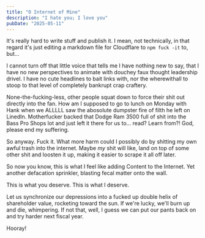 ```yaml
---
title: "O Internet of Mine"
description: "I hate you; I love you"
pubDate: "2025-05-11"
---
```


It's really hard to write stuff and publish it. I mean, not technically, in that regard it's just editing a markdown file for Cloudflare to `npm fuck -it` to, but...

I cannot turn off that little voice that tells me I have nothing new to say, that I have no new perspectives to animate with douchey faux thought leadership drivel. I have no cute headlines to bait links with, nor the wherewithall to stoop to that level of completely bankrupt crap craftery.

None-the-fucking-less, other people squat down to force their shit out directly into the fan. How am I supposed to go to lunch on Monday with Hank when we ALLLLL saw the abosolute dumpster fire of filth he left on LinedIn. Motherfucker backed that Dodge Ram 3500 full of shit into the Bass Pro Shops lot and just left it there for us to... read? Learn from?! God, please end my suffering.

So anyway. Fuck it. What more harm could I possibly do by shitting my own awful trash into the internet. Maybe _my_ shit will like, land on top of some other shit and loosten it up, making it easier to scrape it all off later.

So now you know, this is what I feel like adding Content to the Internet. Yet another defacation sprinkler, blasting fecal matter onto the wall.

This is what you deserve. This is what I deserve. 

Let us synchronize our depressions into a fucked up double helix of shareholder value, rocketing toward the sun. If we're lucky, we'll burn up and die, whimpering. If not that, well, I guess we can put our pants back on and try harder next fiscal year.

Hooray!
